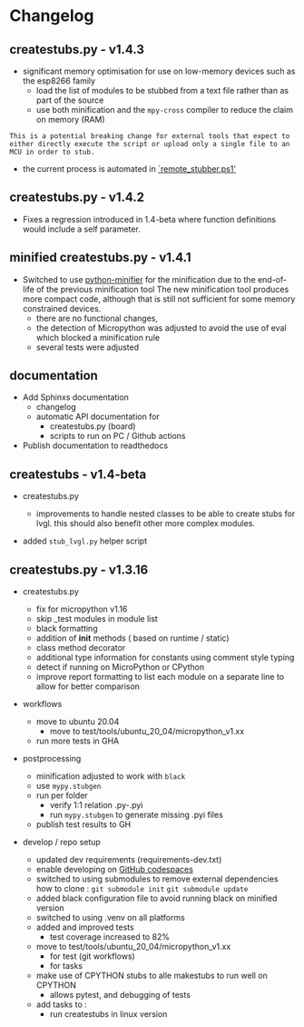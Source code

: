
# Changelog 
## createstubs.py - v1.4.3
- significant memory optimisation for use on low-memory devices such as the esp8266 family
  - load the list of modules to be stubbed from a text file rather than as part of the source 
  - use both minification and the `mpy-cross` compiler to reduce the claim on memory (RAM) 

```{warning}
This is a potential breaking change for external tools that expect to either directly execute the script or upload only a single file to an MCU in order to stub.
```
- the current process is automated in [`remote_stubber.ps1'][remote_stubber]
## createstubs.py - v1.4.2
- Fixes a regression introduced in 1.4-beta where function definitions would include a self parameter. 

## minified createstubs.py - v1.4.1
- Switched to use [python-minifier](https://github.com/dflook/python-minifier) for the minification due to the end-of-life of the previous minification tool 
  The new minification tool produces more compact code, although that is still not sufficient for some memory constrained devices.
  - there are no functional changes, 
  - the detection of Micropython was adjusted to avoid the use of eval which blocked a minification rule
  - several tests were adjusted

## documentation 
- Add Sphinxs documentation 
    - changelog 
    - automatic API documentation for 
        * createstubs.py (board) 
        * scripts to run on PC / Github actions
- Publish documentation to readthedocs
    
## createstubs - v1.4-beta

- createstubs.py
    - improvements to handle nested classes to be able to create stubs for lvgl.
    this should also benefit other more complex modules.

- added `stub_lvgl.py` helper script

## createstubs.py  - v1.3.16

- createstubs.py
    - fix for micropython v1.16 
    - skip _test modules in module list
    - black formatting 
    - addition of __init__ methods ( based on runtime / static)
    - class method decorator 
    - additional type information for constants using comment style typing
    - detect if running on MicroPython or CPython
    - improve report formatting to list each module on a separate line to allow for better comparison

- workflows
    - move to ubuntu 20.04 
        - move to test/tools/ubuntu_20_04/micropython_v1.xx
    - run more tests in GHA 

- postprocessing 
    - minification adjusted to work with `black`
    - use `mypy.stubgen`
    - run per folder 
        - verify 1:1 relation .py-.pyi
        - run `mypy.stubgen` to generate missing .pyi files
    - publish test results to GH


- develop / repo setup
    - updated dev requirements (requirements-dev.txt)
    - enable developing on [GitHub codespaces](https://github.com/codespaces)
    - switched to using submodules to remove  external dependencies
        how to clone : 
        `git submodule init`
        `git submodule update`
    - added black configuration file to avoid running black on minified version
    - switched to using .venv on all platforms
    - added and improved tests
        - test coverage increased to 82%
    - move to test/tools/ubuntu_20_04/micropython_v1.xx
        - for test (git workflows)
        - for tasks 
    - make use of CPYTHON stubs to alle makestubs to run well on CPYTHON
        - allows pytest, and debugging of tests
    - add tasks to :
        - run createstubs in linux version
        

[remote_stubber]: ./65_scripts.md#remote_stubber.ps1